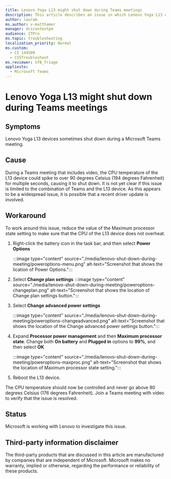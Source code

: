 ```yaml
---
title: Lenovo Yoga L13 might shut down during Teams meetings
description: This article describes an issue in which Lenovo Yoga L13 devices sometimes shut down during a Microsoft Teams meeting.
author: lauram
ms.author: v-matthamer
manager: dcscontentpm
audience: ITPro
ms.topic: troubleshooting
localization_priority: Normal
ms.custom: 
  - CI 144509
  - CSSTroubleshoot
ms.reviewer: SfB_Triage
appliesto: 
  - Microsoft Teams
---
```


# Lenovo Yoga L13 might shut down during Teams meetings

## Symptoms

Lenovo Yoga L13 devices sometimes shut down during a Microsoft Teams meeting.

## Cause

During a Teams meeting that includes video, the CPU temperature of the L13 device could spike to over 90 degrees Celsius (194 degrees Fahrenheit) for multiple seconds, causing it to shut down. It is not yet clear if this issue is limited to the combination of Teams and the L13 device. As this appears to be a widespread issue, it is possible that a recent driver update is involved. 

## Workaround

To work around this issue, reduce the value of the Maximum processor state setting to make sure that the CPU of the L13 device does not overheat.

1. Right-click the battery icon in the task bar, and then select **Power Options**

    :::image type="content" source="./media/lenovo-shut-down-during-meeting/poweroptions-menu.png" alt-text="Screenshot that shows the lication of Power Options.":::

2. Select **Change plan settings**
     :::image type="content" source="./media/lenovo-shut-down-during-meeting/poweroptions-changeplan.png" alt-text="Screenshot that shows the location of Change plan settings button.":::

3. Select **Change advanced power settings**

    :::image type="content" source="./media/lenovo-shut-down-during-meeting/poweroptions-changeadvanced.png" alt-text="Screenshot that shows the location of the Change advanced power settings button.":::

4. Expand **Processor power management** and then **Maximum processor state**. Change both **On battery** and **Plugged in** options to **99%**, and then select **OK**

    :::image type="content" source="./media/lenovo-shut-down-during-meeting/poweroptions-maxproc.png" alt-text="Screenshot that shows the location of Maximum processor state setting.":::

5. Reboot the L13 device.

The CPU temperature should now be controlled and never go above 80 degrees Celsius (176 degrees Fahrenheit). Join a Teams meeting with video to verify that the issue is resolved.

## Status

Microsoft is working with Lenovo to investigate this issue.

## Third-party information disclaimer

The third-party products that are discussed in this article are manufactured by companies that are independent of Microsoft. Microsoft makes no warranty, implied or otherwise, regarding the performance or reliability of these products.